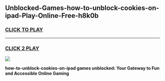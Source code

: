 
## Unblocked-Games-how-to-unblock-cookies-on-ipad-Play-Online-Free-h8k0b
<h3>
<a href="https://premium76.site?title=how-to-unblock-cookies-on-ipad&ref=26A">CLICK TO PLAY</a></h3>
<hr>

<h3>
<a href="https://premium76.site?title=how-to-unblock-cookies-on-ipad&ref=26A">CLICK 2 PLAY</a>
  
</h3>

<a href="https://premium76.site?title=how-to-unblock-cookies-on-ipad&ref=26A"><img src="https://clearcache.store/games.png"></a>


**how-to-unblock-cookies-on-ipad games unblocked: Your Gateway to Fun and Accessible Online Gaming**
